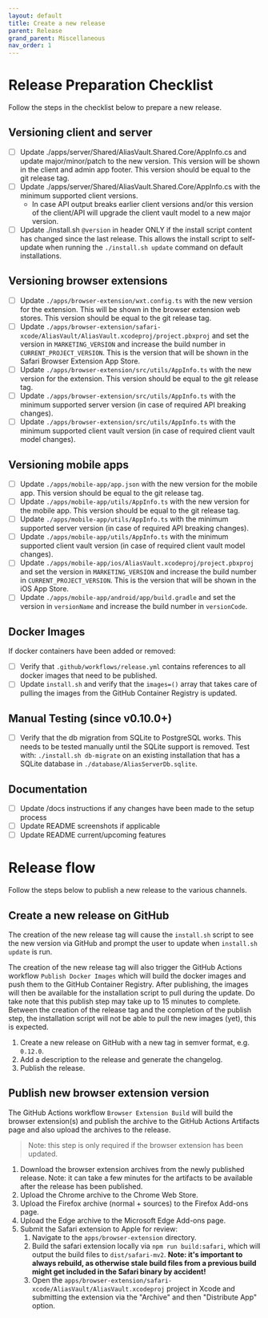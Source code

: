 ```yaml
---
layout: default
title: Create a new release
parent: Release
grand_parent: Miscellaneous
nav_order: 1
---
```


# Release Preparation Checklist
Follow the steps in the checklist below to prepare a new release.

## Versioning client and server
- [ ] Update ./apps/server/Shared/AliasVault.Shared.Core/AppInfo.cs and update major/minor/patch to the new version. This version will be shown in the client and admin app footer. This version should be equal to the git release tag.
- [ ] Update ./apps/server/Shared/AliasVault.Shared.Core/AppInfo.cs with the minimum supported client versions.
    - In case API output breaks earlier client versions and/or this version of the client/API will upgrade the client vault model to a new major version.
- [ ] Update ./install.sh `@version` in header ONLY if the install script content has changed since the last release. This allows the install script to self-update when running the `./install.sh update` command on default installations.

## Versioning browser extensions
- [ ] Update `./apps/browser-extension/wxt.config.ts` with the new version for the extension. This will be shown in the browser extension web stores. This version should be equal to the git release tag.
- [ ] Update `./apps/browser-extension/safari-xcode/AliasVault/AliasVault.xcodeproj/project.pbxproj` and set the version in `MARKETING_VERSION` and increase the build number in `CURRENT_PROJECT_VERSION`. This is the version that will be shown in the Safari Browser Extension App Store.
- [ ] Update `./apps/browser-extension/src/utils/AppInfo.ts` with the new version for the extension. This version should be equal to the git release tag.
- [ ] Update `./apps/browser-extension/src/utils/AppInfo.ts` with the minimum supported server version (in case of required API breaking changes).
- [ ] Update `./apps/browser-extension/src/utils/AppInfo.ts` with the minimum supported client vault version (in case of required client vault model changes).

## Versioning mobile apps
- [ ] Update `./apps/mobile-app/app.json` with the new version for the mobile app. This version should be equal to the git release tag.
- [ ] Update `./apps/mobile-app/utils/AppInfo.ts` with the new version for the mobile app. This version should be equal to the git release tag.
- [ ] Update `./apps/mobile-app/utils/AppInfo.ts` with the minimum supported server version (in case of required API breaking changes).
- [ ] Update `./apps/mobile-app/utils/AppInfo.ts` with the minimum supported client vault version (in case of required client vault model changes).
- [ ] Update `./apps/mobile-app/ios/AliasVault.xcodeproj/project.pbxproj` and set the version in `MARKETING_VERSION` and increase the build number in `CURRENT_PROJECT_VERSION`. This is the version that will be shown in the iOS App Store.
- [ ] Update `./apps/mobile-app/android/app/build.gradle` and set the version in `versionName` and increase the build number in `versionCode`.

## Docker Images
If docker containers have been added or removed:
- [ ] Verify that `.github/workflows/release.yml` contains references to all docker images that need to be published.
- [ ] Update `install.sh` and verify that the `images=()` array that takes care of pulling the images from the GitHub Container Registry is updated.

## Manual Testing (since v0.10.0+)
- [ ] Verify that the db migration from SQLite to PostgreSQL works. This needs to be tested manually until the SQLite support is removed. Test with: `./install.sh db-migrate` on an existing installation that has a SQLite database in `./database/AliasServerDb.sqlite`.

## Documentation
- [ ] Update /docs instructions if any changes have been made to the setup process
- [ ] Update README screenshots if applicable
- [ ] Update README current/upcoming features

# Release flow
Follow the steps below to publish a new release to the various channels.

## Create a new release on GitHub
The creation of the new release tag will cause the `install.sh` script to see the new version via GitHub and prompt the user to update when `install.sh update` is run.

The creation of the new release tag will also trigger the GitHub Actions workflow `Publish Docker Images` which will build the docker images and push them to the GitHub Container Registry. After publishing, the images will then be available for the installation script to pull during the update. Do take note that this publish step may take up to 15 minutes to complete. Between the creation of the release tag and the completion of the publish step, the installation script will not be able to pull the new images (yet), this is expected.

1. Create a new release on GitHub with a new tag in semver format, e.g. `0.12.0`.
2. Add a description to the release and generate the changelog.
3. Publish the release.

## Publish new browser extension version
The GitHub Actions workflow `Browser Extension Build` will build the browser extension(s) and publish the archive to the GitHub Actions Artifacts page and also upload the archives to the release.

> Note: this step is only required if the browser extension has been updated.

1. Download the browser extension archives from the newly published release. Note: it can take a few minutes for the artifacts to be available after the release has been published.
2. Upload the Chrome archive to the Chrome Web Store.
3. Upload the Firefox archive (normal + sources) to the Firefox Add-ons page.
4. Upload the Edge archive to the Microsoft Edge Add-ons page.
5. Submit the Safari extension to Apple for review:
    1. Navigate to the `apps/browser-extension` directory.
    2. Build the safari extension locally via `npm run build:safari`, which will output the build files to `dist/safari-mv2`. **Note: it's important to always rebuild, as otherwise stale build files from a previous build might get included in the Safari binary by accident!**
    3. Open the `apps/browser-extension/safari-xcode/AliasVault/AliasVault.xcodeproj` project in Xcode and submitting the extension via the "Archive" and then "Distribute App" option.